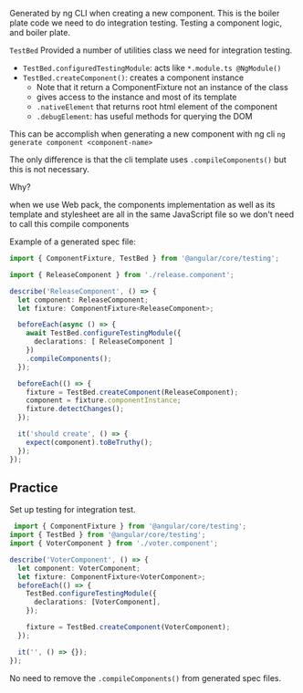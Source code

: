 Generated by  ng CLI when creating a new component. This is the boiler plate code we need to do integration testing. Testing a component logic, and boiler plate. 

`TestBed` Provided a number of utilities class we need for integration testing.
- `TestBed.configuredTestingModule`: acts like `*.module.ts @NgModule()`
- `TestBed.createComponent()`: creates a component instance
  - Note that it return a ComponentFixture not an instance of the class
  - gives access to the instance and most of its template 
  - `.nativeElement` that returns root html element of the component
  - `.debugElement`: has useful methods for querying the DOM 

This can be accomplish when generating a new component with ng cli
`ng generate component <component-name>`

The only difference is that the cli template uses `.compileComponents()` but this is not necessary.

Why?

when we use Web pack, the components implementation as well as its template and stylesheet are all in the same JavaScript file so we don't need to call this compile components

Example of a generated spec file:

```ts
import { ComponentFixture, TestBed } from '@angular/core/testing';

import { ReleaseComponent } from './release.component';

describe('ReleaseComponent', () => {
  let component: ReleaseComponent;
  let fixture: ComponentFixture<ReleaseComponent>;

  beforeEach(async () => {
    await TestBed.configureTestingModule({
      declarations: [ ReleaseComponent ]
    })
    .compileComponents();
  });

  beforeEach(() => {
    fixture = TestBed.createComponent(ReleaseComponent);
    component = fixture.componentInstance;
    fixture.detectChanges();
  });

  it('should create', () => {
    expect(component).toBeTruthy();
  });
});

```

## Practice

Set up testing for integration test.

```ts
 import { ComponentFixture } from '@angular/core/testing';
import { TestBed } from '@angular/core/testing';
import { VoterComponent } from './voter.component';

describe('VoterComponent', () => {
  let component: VoterComponent;
  let fixture: ComponentFixture<VoterComponent>;
  beforeEach(() => {
    TestBed.configureTestingModule({
      declarations: [VoterComponent],
    });

    fixture = TestBed.createComponent(VoterComponent);
  });

  it('', () => {});
});
```

No need to remove the `.compileComponents()` from generated spec files.